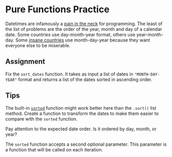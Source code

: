 # Pure Functions Practice

Datetimes are infamously a [pain in the neck](https://gist.github.com/timvisee/fcda9bbdff88d45cc9061606b4b923ca) for programming. The least of the list of problems are the order of the year, month and day of a calendar date. Some countries use day-month-year format, others use year-month-day. Some [insane countries](https://iso.mit.edu/americanisms/date-format-in-the-united-states/) use month-day-year because they want everyone else to be miserable.

## Assignment

Fix the `sort_dates` function. It takes as input a list of dates in `"MONTH-DAY-YEAR"` format and returns a list of the dates sorted in ascending order.

## Tips

The built-in [`sorted`](https://docs.python.org/3/library/functions.html#sorted) function might work better here than the `.sort()` list method. Create a function to transform the dates to make them easier to compare with the `sorted` function.

Pay attention to the expected date order. Is it ordered by day, month, or year?

The `sorted` function accepts a second optional parameter. This parameter is a function that will be called on each iteration.